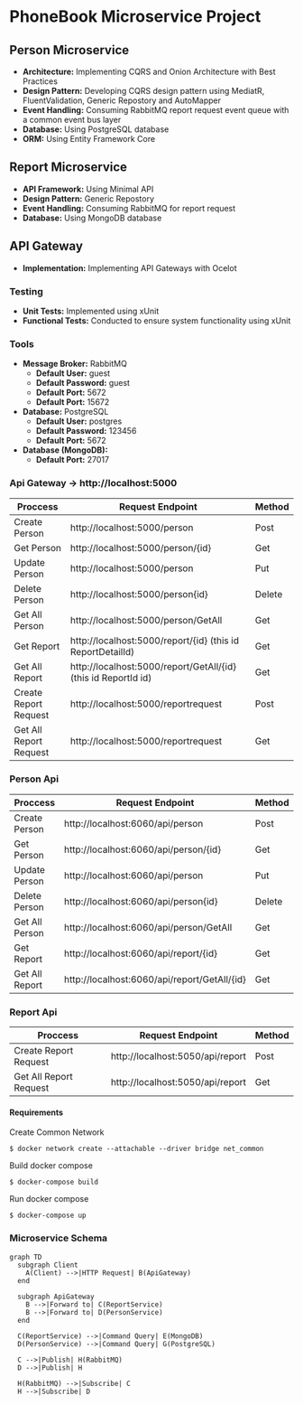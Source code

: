 # PhoneBook Microservice Project

## Person Microservice

- **Architecture:** Implementing CQRS and Onion Architecture with Best Practices
- **Design Pattern:** Developing CQRS design pattern using MediatR, FluentValidation, Generic Repostory and AutoMapper
- **Event Handling:** Consuming RabbitMQ report request event queue with a common event bus layer
- **Database:** Using PostgreSQL database
- **ORM:** Using Entity Framework Core

## Report Microservice

- **API Framework:** Using Minimal API
- **Design Pattern:**  Generic Repostory
- **Event Handling:** Consuming RabbitMQ for report request 
- **Database:** Using MongoDB database

## API Gateway

- **Implementation:** Implementing API Gateways with Ocelot

### Testing

- **Unit Tests:** Implemented using xUnit
- **Functional Tests:** Conducted to ensure system functionality using xUnit

### Tools

- **Message Broker:** RabbitMQ
  - **Default User:** guest
  - **Default Password:** guest
  - **Default Port:** 5672
  - **Default Port:** 15672
- **Database:** PostgreSQL
  - **Default User:** postgres
  - **Default Password:** 123456
  - **Default Port:** 5672
- **Database (MongoDB):**
  - **Default Port:** 27017

### Api Gateway -> http://localhost:5000
                    
Proccess       | Request Endpoint                  | Method
-------------  | -------------                     | -------------
Create Person  | http://localhost:5000/person | Post
Get Person  | http://localhost:5000/person/{id} | Get
Update Person  | http://localhost:5000/person | Put
Delete Person  | http://localhost:5000/person{id} | Delete
Get All Person  | http://localhost:5000/person/GetAll | Get
Get Report  | http://localhost:5000/report/{id} (this id ReportDetailId) | Get
Get All Report  | http://localhost:5000/report/GetAll/{id} (this id ReportId id) | Get
Create Report Request  | http://localhost:5000/reportrequest | Post
Get All Report Request  | http://localhost:5000/reportrequest | Get


### Person Api
                    
Proccess       | Request Endpoint                  | Method
-------------  | -------------                     | -------------
Create Person  | http://localhost:6060/api/person | Post
Get Person  | http://localhost:6060/api/person/{id} | Get
Update Person  | http://localhost:6060/api/person | Put
Delete Person  | http://localhost:6060/api/person{id} | Delete
Get All Person  | http://localhost:6060/api/person/GetAll | Get
Get Report  | http://localhost:6060/api/report/{id} | Get
Get All Report  | http://localhost:6060/api/report/GetAll/{id} | Get

### Report Api
                    
Proccess       | Request Endpoint                  | Method
-------------  | -------------                     | -------------
Create Report Request  | http://localhost:5050/api/report | Post
Get All Report Request  | http://localhost:5050/api/report | Get


#### Requirements 

Create Common Network

`$ docker network create --attachable --driver bridge net_common`

Build docker compose

`$ docker-compose build`

Run docker compose

`$ docker-compose up`


### Microservice Schema
```mermaid
graph TD
  subgraph Client
    A(Client) -->|HTTP Request| B(ApiGateway)
  end

  subgraph ApiGateway
    B -->|Forward to| C(ReportService)
    B -->|Forward to| D(PersonService)
  end

  C(ReportService) -->|Command Query| E(MongoDB)
  D(PersonService) -->|Command Query| G(PostgreSQL)

  C -->|Publish| H(RabbitMQ)
  D -->|Publish| H

  H(RabbitMQ) -->|Subscribe| C
  H -->|Subscribe| D


